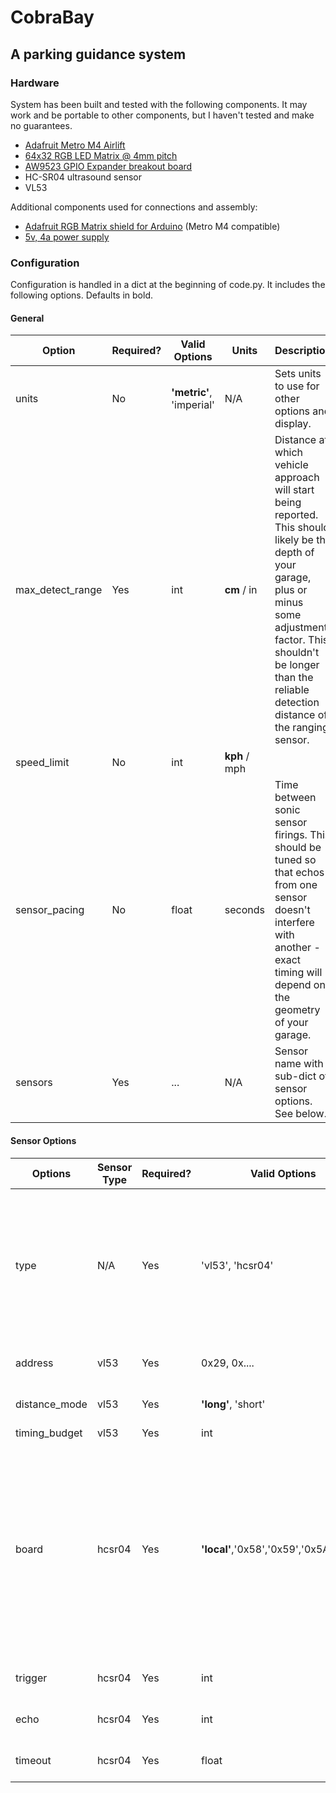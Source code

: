 # CobraBay
## A parking guidance system

### Hardware

System has been built and tested with the following components. It may work and be portable to other components, but I haven't tested and make no guarantees.
 - [Adafruit Metro M4 Airlift](https://www.adafruit.com/product/4000)
 - [64x32 RGB LED Matrix @ 4mm pitch](https://www.adafruit.com/product/4886)
 - [AW9523 GPIO Expander breakout board](https://www.adafruit.com/product/4886)
 - HC-SR04 ultrasound sensor
 - VL53

Additional components used for connections and assembly:
 - [Adafruit RGB Matrix shield for Arduino](https://www.adafruit.com/product/2601) (Metro M4 compatible)
 - [5v, 4a power supply](https://www.adafruit.com/product/1466)

### Configuration

Configuration is handled in a dict at the beginning of code.py. It includes the following options. Defaults in bold.

#### General
| Option | Required? | Valid Options | Units | Description |
| --- | --- | --- | --- | --- |
| units | No | **'metric'**, 'imperial' | N/A | Sets units to use for other options and display. |
| max_detect_range | Yes | int | **cm** / in | Distance at which vehicle approach will start being reported. This should likely be the depth of your garage, plus or minus some adjustment factor. This shouldn't be longer than the reliable detection distance of the ranging sensor. |
| speed_limit | No | int | **kph** / mph | |
| sensor_pacing | No | float | seconds | Time between sonic sensor firings. This should be tuned so that echos from one sensor doesn't interfere with another - exact timing will depend on the geometry of your garage. |
| sensors | Yes | ... | N/A | Sensor name with sub-dict of sensor options. See below. |

#### Sensor Options
| Options | Sensor Type | Required? | Valid Options | Units | Description |
| --- | --- | --- | --- | --- | --- |
| type | N/A | Yes | 'vl53', 'hcsr04' | N/A | Type of sensor. Note, HCSR04 mode should work for any compatible sensor, such as the US-100. |
| address | vl53 | Yes | 0x29, 0x.... | N/A | I2C address of the sensor. |
| distance_mode | vl53 | Yes | **'long'**, 'short' | N/A | Distance sensing mode |
| timing_budget | vl53 | Yes | int | ms | |
| board | hcsr04 | Yes | **'local'**,'0x58','0x59','0x5A','0x5B' | N/A | Where the GPIO pins for trigger and echo are. 'Local' uses on-board pins from the board. If using an AW9523 GPIO expander, specify the I2C address of the board. |
| trigger | hcsr04 | Yes | int | N/A | Pin to trigger ping. |
| echo | hcsr04 | Yes | int | N/A | Pin to listen for echo on. |
| timeout | hcsr04 | Yes | float | seconds | How long to wait for the echo. |

